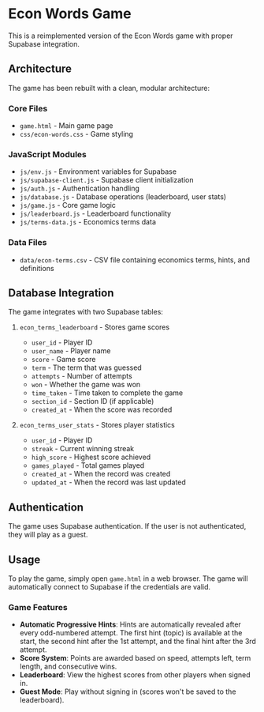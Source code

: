 # Econ Words Game

This is a reimplemented version of the Econ Words game with proper Supabase integration.

## Architecture

The game has been rebuilt with a clean, modular architecture:

### Core Files

- `game.html` - Main game page
- `css/econ-words.css` - Game styling

### JavaScript Modules

- `js/env.js` - Environment variables for Supabase
- `js/supabase-client.js` - Supabase client initialization
- `js/auth.js` - Authentication handling
- `js/database.js` - Database operations (leaderboard, user stats)
- `js/game.js` - Core game logic
- `js/leaderboard.js` - Leaderboard functionality
- `js/terms-data.js` - Economics terms data

### Data Files

- `data/econ-terms.csv` - CSV file containing economics terms, hints, and definitions

## Database Integration

The game integrates with two Supabase tables:

1. `econ_terms_leaderboard` - Stores game scores
   - `user_id` - Player ID
   - `user_name` - Player name
   - `score` - Game score
   - `term` - The term that was guessed
   - `attempts` - Number of attempts
   - `won` - Whether the game was won
   - `time_taken` - Time taken to complete the game
   - `section_id` - Section ID (if applicable)
   - `created_at` - When the score was recorded

2. `econ_terms_user_stats` - Stores player statistics
   - `user_id` - Player ID
   - `streak` - Current winning streak
   - `high_score` - Highest score achieved
   - `games_played` - Total games played
   - `created_at` - When the record was created
   - `updated_at` - When the record was last updated

## Authentication

The game uses Supabase authentication. If the user is not authenticated, they will play as a guest.

## Usage

To play the game, simply open `game.html` in a web browser. The game will automatically connect to Supabase if the credentials are valid.

### Game Features

- **Automatic Progressive Hints**: Hints are automatically revealed after every odd-numbered attempt. The first hint (topic) is available at the start, the second hint after the 1st attempt, and the final hint after the 3rd attempt.
- **Score System**: Points are awarded based on speed, attempts left, term length, and consecutive wins.
- **Leaderboard**: View the highest scores from other players when signed in.
- **Guest Mode**: Play without signing in (scores won't be saved to the leaderboard).
